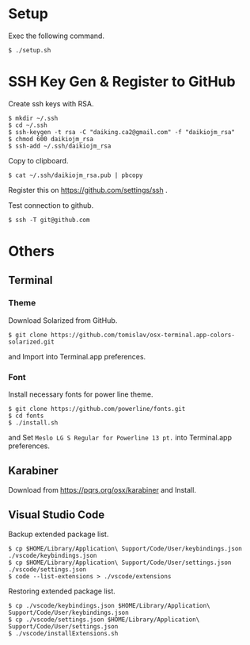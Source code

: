 # Setup

Exec the following command.

```
$ ./setup.sh
```

# SSH Key Gen & Register to GitHub

Create ssh keys with RSA.

```
$ mkdir ~/.ssh
$ cd ~/.ssh
$ ssh-keygen -t rsa -C "daiking.ca2@gmail.com" -f "daikiojm_rsa"
$ chmod 600 daikiojm_rsa
$ ssh-add ~/.ssh/daikiojm_rsa
```

Copy to clipboard.

```
$ cat ~/.ssh/daikiojm_rsa.pub | pbcopy
```

Register this on https://github.com/settings/ssh .

Test connection to github.

```
$ ssh -T git@github.com
```

# Others

## Terminal

### Theme

Download Solarized from GitHub.

```
$ git clone https://github.com/tomislav/osx-terminal.app-colors-solarized.git
```

and Import into Terminal.app preferences.

### Font

Install necessary fonts for power line theme.

```
$ git clone https://github.com/powerline/fonts.git
$ cd fonts
$ ./install.sh
```

and Set `Meslo LG S Regular for Powerline 13 pt.` into Terminal.app preferences.

## Karabiner

Download from https://pqrs.org/osx/karabiner and Install.

## Visual Studio Code 

Backup extended package list.

```
$ cp $HOME/Library/Application\ Support/Code/User/keybindings.json ./vscode/keybindings.json 
$ cp $HOME/Library/Application\ Support/Code/User/settings.json ./vscode/settings.json
$ code --list-extensions > ./vscode/extensions
``` 

Restoring extended package list.

```
$ cp ./vscode/keybindings.json $HOME/Library/Application\ Support/Code/User/keybindings.json
$ cp ./vscode/settings.json $HOME/Library/Application\ Support/Code/User/settings.json 
$ ./vscode/installExtensions.sh
```
